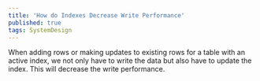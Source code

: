 ```yaml
---
title: 'How do Indexes Decrease Write Performance'
published: true
tags: SystemDesign
---
```


When adding rows or making updates to existing rows for a table with an active
index, we not only have to write the data but also have to update the index.
This will decrease the write performance.